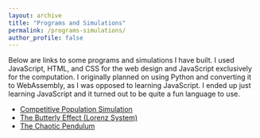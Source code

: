 ```yaml
---
layout: archive
title: "Programs and Simulations"
permalink: /programs-simulations/
author_profile: false
---
```

Below are links to some programs and simulations I have built. I used JavaScript, HTML, and CSS for the web design and JavaScript exclusively for the computation. I originally planned on using Python and converting it to WebAssembly, as I was opposed to learning JavaScript. I ended up just learning JavaScript and it turned out to be quite a fun language to use.
- [Competitive Population Simulation](/programs-simulations/Population-Model/index.html)
- [The Butterly Effect (Lorenz System)](/programs-simulations/Butterly-Effect/index.html)
- [The Chaotic Pendulum](/programs-simulations/Chaotic-Pendulum/index.html)
